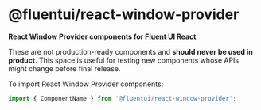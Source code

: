 # @fluentui/react-window-provider

**React Window Provider components for [Fluent UI React](https://developer.microsoft.com/en-us/fluentui)**

These are not production-ready components and **should never be used in product**. This space is useful for testing new components whose APIs might change before final release.

To import React Window Provider components:

```js
import { ComponentName } from '@fluentui/react-window-provider';
```

